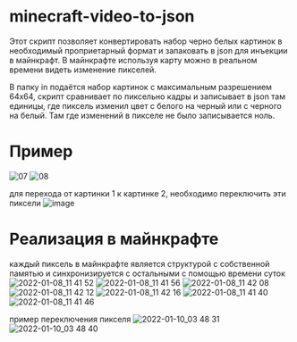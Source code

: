 # minecraft-video-to-json

Этот скрипт позволяет конвертировать набор черно белых картинок в необходимый проприетарный формат и запаковать в json для инъекции в майнкрафт. В майнкрафте используя карту можно в реальном времени видеть изменение пикселей.

В папку in подаётся набор картинок с максимальным разрешением 64х64, скрипт сравнивает по пиксельно кадры и записывает в json там единицы, где пиксель изменил цвет с белого на черный или с черного на белый. Там где изменений в пикселе не было записывается ноль.

# Пример
![07](https://user-images.githubusercontent.com/57021314/148707212-7b536ef8-6630-42d8-b103-bafac1f1211f.jpg)
![08](https://user-images.githubusercontent.com/57021314/148707214-116cf0ff-353d-4d62-a835-392a6c3cc6c6.jpg)

для перехода от картинки 1 к картинке 2, необходимо переключить эти пиксели
![image](https://user-images.githubusercontent.com/57021314/148707227-138c514b-251b-4ee8-9a38-e54e817a1d07.png)


# Реализация в майнкрафте 
каждый пиксель в майнкрафте является структурой с собственной памятью и синхронизируется с остальными с помощью времени суток
![2022-01-08_11 41 52](https://user-images.githubusercontent.com/57021314/148707993-54a93afa-cf91-43cf-81ee-fc11f6975524.png)
![2022-01-08_11 41 56](https://user-images.githubusercontent.com/57021314/148707997-d5da3ef1-03ba-46f0-9a07-7bff06592915.png)
![2022-01-08_11 42 08](https://user-images.githubusercontent.com/57021314/148707999-b7869394-1492-4486-935d-68973cc20be5.png)
![2022-01-08_11 42 12](https://user-images.githubusercontent.com/57021314/148708000-322fcb37-ff91-4ea3-b43e-6c9f1f30d601.png)
![2022-01-08_11 42 16](https://user-images.githubusercontent.com/57021314/148708002-530d1288-76cd-4da9-add7-aed6b7b4e085.png)
![2022-01-08_11 41 40](https://user-images.githubusercontent.com/57021314/148708003-402036da-c8a7-42fc-88d3-821e74ed5f26.png)
![2022-01-08_11 41 46](https://user-images.githubusercontent.com/57021314/148708004-783f839f-f36d-4422-a3af-24f9cb2c7394.png)


пример переключения пикселя
![2022-01-10_03 48 31](https://user-images.githubusercontent.com/57021314/148708079-c726a262-6660-4714-987b-9512d9dbe6af.png)
![2022-01-10_03 48 40](https://user-images.githubusercontent.com/57021314/148708080-1f2cb9b9-5238-43db-8c1d-7d7c2b9647d6.png)
